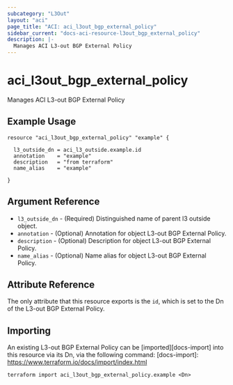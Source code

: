 ```yaml
---
subcategory: "L3Out"
layout: "aci"
page_title: "ACI: aci_l3out_bgp_external_policy"
sidebar_current: "docs-aci-resource-l3out_bgp_external_policy"
description: |-
  Manages ACI L3-out BGP External Policy
---
```


# aci_l3out_bgp_external_policy

Manages ACI L3-out BGP External Policy

## Example Usage

```hcl
resource "aci_l3out_bgp_external_policy" "example" {

  l3_outside_dn = aci_l3_outside.example.id
  annotation    = "example"
  description   = "from terraform"
  name_alias    = "example"

}
```

## Argument Reference

- `l3_outside_dn` - (Required) Distinguished name of parent l3 outside object.
- `annotation` - (Optional) Annotation for object L3-out BGP External Policy.
- `description` - (Optional) Description for object L3-out BGP External Policy.
- `name_alias` - (Optional) Name alias for object L3-out BGP External Policy.

## Attribute Reference

The only attribute that this resource exports is the `id`, which is set to the
Dn of the L3-out BGP External Policy.

## Importing

An existing L3-out BGP External Policy can be [imported][docs-import] into this resource via its Dn, via the following command:
[docs-import]: https://www.terraform.io/docs/import/index.html

```
terraform import aci_l3out_bgp_external_policy.example <Dn>
```
